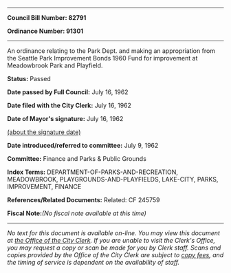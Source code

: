 

********

**Council Bill Number: 82791**
   
**Ordinance Number: 91301**
********

 An ordinance relating to the Park Dept. and making an appropriation from the Seattle Park Improvement Bonds 1960 Fund for improvement at Meadowbrook Park and Playfield.

**Status:** Passed
   
**Date passed by Full Council:** July 16, 1962
   
**Date filed with the City Clerk:** July 16, 1962
   
**Date of Mayor's signature:** July 16, 1962
   
[(about the signature date)](/~public/approvaldate.htm)
   
   
   
**Date introduced/referred to committee:** July 9, 1962
   
**Committee:** Finance and Parks & Public Grounds
   
   
**Index Terms:** DEPARTMENT-OF-PARKS-AND-RECREATION, MEADOWBROOK, PLAYGROUNDS-AND-PLAYFIELDS, LAKE-CITY, PARKS, IMPROVEMENT, FINANCE

**References/Related Documents:** Related: CF 245759

**Fiscal Note:**_(No fiscal note available at this time)_
********

_No text for this document is available on-line. You may view this document at [the Office of the City Clerk](http://www.seattle.gov/leg/clerk/contactUs.htm). If you are unable to visit the Clerk's Office, you may request a copy or scan be made for you by Clerk staff. Scans and copies provided by the Office of the City Clerk are subject to [copy fees](http://clerk.seattle.gov/~public/clerkfees.htm), and the timing of service is dependent on the availability of staff._

